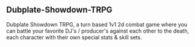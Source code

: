 ## Dubplate-Showdown-TRPG

Dubplate Showdown TRPG, a turn based 1v1 2d combat game where you can battle your favorite DJ's / producer's against each other to the death, each character with their own special stats & skill sets.
